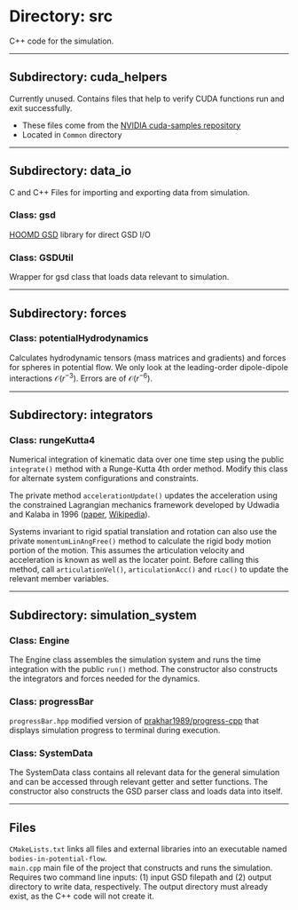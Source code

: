 # Directory: src

C++ code for the simulation.

---

## Subdirectory: cuda_helpers

Currently unused. Contains files that help to verify CUDA functions run and exit successfully.

- These files come from the [NVIDIA cuda-samples repository](https://github.com/NVIDIA/cuda-samples)
- Located in `Common` directory

---

## Subdirectory: data_io

C and C++ Files for importing and exporting data from simulation.

### Class: gsd

[HOOMD GSD](https://gsd.readthedocs.io/en/stable/python-module-gsd.hoomd.html) library for direct GSD I/O

### Class: GSDUtil

Wrapper for gsd class that loads data relevant to simulation.

---

## Subdirectory: forces

### Class: potentialHydrodynamics

Calculates hydrodynamic tensors (mass matrices and gradients) and forces for spheres in potential flow.
We only look at the leading-order dipole-dipole interactions $\mathcal{O}(r^{-3})$.
Errors are of $\mathcal{O}(r^{-6})$.

---

## Subdirectory: integrators

### Class: rungeKutta4

Numerical integration of kinematic data over one time step using the public `integrate()` method with a Runge-Kutta 4th order method.
Modify this class for alternate system configurations and constraints.

The private method `accelerationUpdate()` updates the acceleration using the constrained Lagrangian mechanics framework developed by Udwadia and Kalaba in 1996 ([paper](https://royalsocietypublishing.org/doi/pdf/10.1098/rspa.1992.0158?casa_token=FB12tYItZ5sAAAAA:y6w2zNwEaNEnvyNY1DXZVS5f67E4tZ52a0sja6w9TSHFJFbDpKvt9wdgPIuHbHZWCZOOpjb3l8LyPQ), [Wikipedia](https://en.wikipedia.org/wiki/Udwadia%E2%80%93Kalaba_formulation)).

Systems invariant to rigid spatial translation and rotation can also use the private `momentumLinAngFree()` method to calculate the rigid body motion portion of the motion. This assumes the articulation velocity and acceleration is known as well as the locater point. Before calling this method, call `articulationVel()`, `articulationAcc()` and `rLoc()` to update the relevant member variables.

---

## Subdirectory: simulation_system

### Class: Engine

The Engine class assembles the simulation system and runs the time integration with the public `run()` method.
The constructor also constructs the integrators and forces needed for the dynamics.

### Class: progressBar

`progressBar.hpp` modified version of [prakhar1989/progress-cpp](https://github.com/prakhar1989/progress-cpp.git) that displays simulation progress to terminal during execution.

### Class: SystemData

The SystemData class contains all relevant data for the general simulation and can be accessed through relevant getter and setter functions.
The constructor also constructs the GSD parser class and loads data into itself.

---

## Files

`CMakeLists.txt` links all files and external libraries into an executable named `bodies-in-potential-flow`.  
`main.cpp` main file of the project that constructs and runs the simulation.
Requires two command line inputs: (1) input GSD filepath and (2) output directory to write data, respectively.
The output directory must already exist, as the C++ code will not create it.

